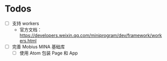# Todos

- [ ] 支持 workers
  - 官方文档：https://developers.weixin.qq.com/miniprogram/dev/framework/workers.html
- [ ] 完善 Mobius MINA 基础库
  - [ ] 使用 Atom 包装 Page 和 App